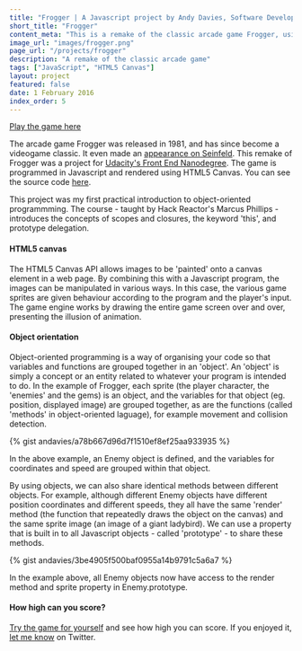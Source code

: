 ```yaml
---
title: "Frogger | A Javascript project by Andy Davies, Software Developer"
short_title: "Frogger"
content_meta: "This is a remake of the classic arcade game Frogger, using Javascript and HTML5 Canvas."
image_url: "images/frogger.png"
page_url: "/projects/frogger"
description: "A remake of the classic arcade game"
tags: ["JavaScript", "HTML5 Canvas"]
layout: project
featured: false
date: 1 February 2016
index_order: 5
---
```


[Play the game here](https://andavies.github.io/frogger/)

The arcade game Frogger was released in 1981, and has since become a videogame classic. It even made an [appearance on Seinfeld](https://www.youtube.com/watch?v=a-FbktgqCqY). This remake of Frogger was a project for [Udacity's Front End Nanodegree](https://www.udacity.com/course/front-end-web-developer-nanodegree--nd001). The game is programmed in Javascript and rendered using HTML5 Canvas. You can see the source code [here](https://github.com/andavies/frogger).

This project was my first practical introduction to object-oriented programmming. The course - taught by Hack Reactor's Marcus Phillips - introduces the concepts of scopes and closures, the keyword 'this', and prototype delegation.

#### HTML5 canvas

The HTML5 Canvas API allows images to be 'painted' onto a canvas element in a web page. By combining this with a Javascript program, the images can be manipulated in various ways. In this case, the various game sprites are given behaviour according to the program and the player's input. The game engine works by drawing the entire game screen over and over, presenting the illusion of animation. 

#### Object orientation

Object-oriented programming is a way of organising your code so that variables and functions are grouped together in an 'object'. An 'object' is simply a concept or an entity related to whatever your program is intended to do. In the example of Frogger, each sprite (the player character, the 'enemies' and the gems) is an object, and the variables for that object (eg. position, displayed image) are grouped together, as are the functions (called 'methods' in object-oriented laguage), for example movement and collision detection.

{% gist andavies/a78b667d96d7f1510ef8ef25aa933935 %}

In the above example, an Enemy object is defined, and the variables for coordinates and speed are grouped within that object.

By using objects, we can also share identical methods between different objects. For example, although different Enemy objects have different position coordinates and different speeds, they all have the same 'render' method (the function that repeatedly draws the object on the canvas) and the same sprite image (an image of a giant ladybird). We can use a property that is built in to all Javascript objects - called 'prototype' - to share these methods.

{% gist andavies/3be4905f500baf0955a14b9791c5a6a7 %}

In the example above, all Enemy objects now have access to the render method and sprite property in Enemy.prototype.

#### How high can you score?

[Try the game for yourself](https://andavies.github.io/frogger/) and see how high you can score. If you enjoyed it, [let me know](https://twitter.com/1andydavies1) on Twitter.


